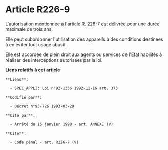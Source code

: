 # Article R226-9

L'autorisation mentionnée à l'article R. 226-7 est délivrée pour une durée maximale de trois ans. 

Elle peut subordonner l'utilisation des appareils à des conditions destinées à en éviter tout usage abusif. 

Elle est accordée de plein droit aux agents ou services de l'Etat habilités à réaliser des interceptions autorisées par la
loi.

**Liens relatifs à cet article**

	**Liens**:

	  - SPEC_APPLI: Loi n°92-1336 1992-12-16 art. 373

	**Codifié par**:

	  - Décret n°93-726 1993-03-29

	**Cité par**:

	  - Arrêté du 15 janvier 1998 - art. ANNEXE (V)

	**Cite**:

	  - Code pénal - art. R226-7 (V)
